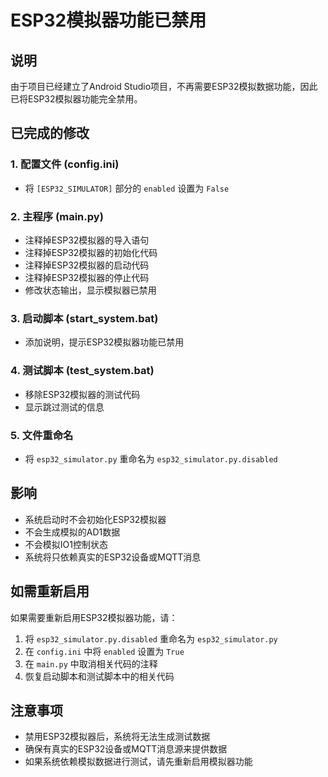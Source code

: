# ESP32模拟器功能已禁用

## 说明
由于项目已经建立了Android Studio项目，不再需要ESP32模拟数据功能，因此已将ESP32模拟器功能完全禁用。

## 已完成的修改

### 1. 配置文件 (config.ini)
- 将 `[ESP32_SIMULATOR]` 部分的 `enabled` 设置为 `False`

### 2. 主程序 (main.py)
- 注释掉ESP32模拟器的导入语句
- 注释掉ESP32模拟器的初始化代码
- 注释掉ESP32模拟器的启动代码
- 注释掉ESP32模拟器的停止代码
- 修改状态输出，显示模拟器已禁用

### 3. 启动脚本 (start_system.bat)
- 添加说明，提示ESP32模拟器功能已禁用

### 4. 测试脚本 (test_system.bat)
- 移除ESP32模拟器的测试代码
- 显示跳过测试的信息

### 5. 文件重命名
- 将 `esp32_simulator.py` 重命名为 `esp32_simulator.py.disabled`

## 影响
- 系统启动时不会初始化ESP32模拟器
- 不会生成模拟的AD1数据
- 不会模拟IO1控制状态
- 系统将只依赖真实的ESP32设备或MQTT消息

## 如需重新启用
如果需要重新启用ESP32模拟器功能，请：
1. 将 `esp32_simulator.py.disabled` 重命名为 `esp32_simulator.py`
2. 在 `config.ini` 中将 `enabled` 设置为 `True`
3. 在 `main.py` 中取消相关代码的注释
4. 恢复启动脚本和测试脚本中的相关代码

## 注意事项
- 禁用ESP32模拟器后，系统将无法生成测试数据
- 确保有真实的ESP32设备或MQTT消息源来提供数据
- 如果系统依赖模拟数据进行测试，请先重新启用模拟器功能
